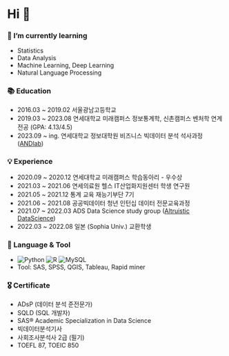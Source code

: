 # Hi 👋

### 🌱 I’m currently learning
- Statistics
- Data Analysis
- Machine Learning, Deep Learning
- Natural Language Processing

### 📚 Education
- 2016.03 ~ 2019.02  서울광남고등학교
- 2019.03 ~ 2023.08  연세대학교 미래캠퍼스 정보통계학, 신촌캠퍼스 벤처학 연계전공 (GPA: 4.13/4.5)
- 2023.09 ~ ing.  연세대학교 정보대학원 비즈니스 빅데이터 분석 석사과정 ([ANDlab](https://andlab.yonsei.ac.kr/))

### 💡 Experience
- 2020.09 ~ 2020.12 연세대학교 미래캠퍼스 학습동아리 - 우수상
- 2021.03 ~ 2021.06 연세의료원 헬스 IT산업화지원센터 학생 연구원
- 2021.05 ~ 2021.12 통계 교육 재능기부단 7기
- 2021.06 ~ 2021.08 공공빅데이터 청년 인턴십 데이터 전문교육과정
- 2021.07 ~ 2022.03 ADS Data Science study group ([Altruistic DataScience](https://instagram.com/datascience.kor?utm_medium=copy_link))
- 2022.03 ~ 2022.08 일본 (Sophia Univ.) 교환학생

### 📌 Language & Tool
- ![Python](https://img.shields.io/badge/python-3670A0?style=for-the-badge&logo=python&logoColor=ffdd54)
![R](https://img.shields.io/badge/r-%23276DC3.svg?style=for-the-badge&logo=r&logoColor=white)
![MySQL](https://img.shields.io/badge/mysql-%2300f.svg?style=for-the-badge&logo=mysql&logoColor=white)
- Tool: SAS, SPSS, QGIS, Tableau, Rapid miner

### 🎖️ Certificate
- ADsP (데이터 분석 준전문가)
- SQLD (SQL 개발자)
- SAS® Academic Specialization in Data Science
- 빅데이터분석기사
- 사회조사분석사 2급 (필기)
- TOEFL 87, TOEIC 850
